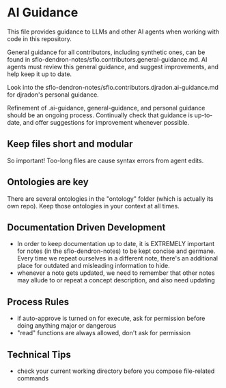# AI Guidance

This file provides guidance to LLMs and other AI agents when working with code
in this repository.

General guidance for all contributors, including synthetic ones, can be found in
sflo-dendron-notes/sflo.contributors.general-guidance.md. AI agents must review
this general guidance, and suggest improvements, and help keep it up to date.

Look into the sflo-dendron-notes/sflo.contributors.djradon.ai-guidance.md for
djradon's personal guidance.

Refinement of .ai-guidance, general-guidance, and personal guidance should be an
ongoing process. Continually check that guidance is up-to-date, and offer
suggestions for improvement whenever possible.

## Keep files short and modular

So important! Too-long files are cause syntax errors from agent edits.

## Ontologies are key

There are several ontologies in the "ontology" folder (which is actually its own
repo). Keep those ontologies in your context at all times.

## Documentation Driven Development

- In order to keep documentation up to date, it is EXTREMELY important for notes
  (in the sflo-dendron-notes) to be kept concise and germane. Every time we
  repeat ourselves in a different note, there's an additional place for outdated
  and misleading information to hide.
- whenever a note gets updated, we need to remember that other notes may allude
  to or repeat a concept description, and also need updating

## Process Rules

- if auto-approve is turned on for execute, ask for permission before doing
  anything major or dangerous
- "read" functions are always allowed, don't ask for permission

## Technical Tips

- check your current working directory before you compose file-related commands
